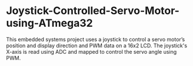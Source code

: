 # Joystick-Controlled-Servo-Motor-using-ATmega32
This embedded systems project uses a joystick to control a servo motor’s position and display direction and PWM data on a 16x2 LCD. The joystick's X-axis is read using ADC and mapped to control the servo angle using PWM.
